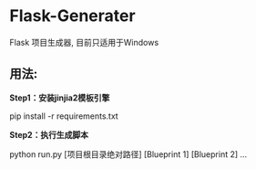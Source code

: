 # Flask-Generater



Flask 项目生成器, 目前只适用于Windows

## 用法:

**Step1：安装jinjia2模板引擎**

pip install -r requirements.txt

**Step2：执行生成脚本**

python run.py [项目根目录绝对路径] [Blueprint 1] [Blueprint 2] ...


